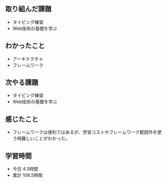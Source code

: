 ## 取り組んだ課題
- タイピング練習
- Web技術の基礎を学ぶ
## わかったこと
- アーキテクチャ
- フレームワーク
## 次やる課題
- タイピング練習
- Web技術の基礎を学ぶ
## 感じたこと
- フレームワークは便利ではあるが、学習コストやフレームワーク範囲外を使う時難しいことがわかった。
## 学習時間
- 今日 4.5時間
- 累計 108.5時間
